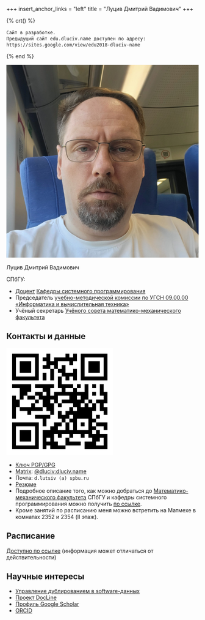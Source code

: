 +++
insert_anchor_links = "left"
title = "Луцив Дмитрий Вадимович"
+++

{% crt() %}
```
Сайт в разработке.
Предыдущий сайт edu.dluciv.name доступен по aдресу:
https://sites.google.com/view/edu2018-dluciv-name
```
{% end %}

![Как Д.В. Луцив выглядит (2025)](images/dluciv-2025.jpg#end)

Луцив Дмитрий Вадимович

СПбГУ:

- [Доцент](http://se.math.spbu.ru/SE/Members/dluciv/dmitrii-vadimovich-luciv) [Кафедры системного программирования](http://se.math.spbu.ru/)
- Председатель [учебно-методической комиссии по УГСН 09.00.00 «Информатика и вычислительная техника»](https://spbu.ru/universitet/podrazdeleniya-i-rukovodstvo/uchebno-metodicheskie-komissii/uchebno-metodicheskaya-24)
- Учёный секретарь [Учёного совета математико-механического факультета](https://spbu.ru/universitet/podrazdeleniya-i-rukovodstvo/uchenye-sovety/uchenyy-sovet-matematiko-mekhanicheskogo)

## Контакты и данные

![This QR](images/qr-edu-dluciv-name.png#end)

- [Ключ PGP/GPG](http://www.dluciv.name/files/dluciv-pub.asc)
- [Matrix](https://en.wikipedia.org/wiki/Matrix_%28communication_protocol%29): [\@dluciv:dluciv.name](https://matrix.to/#/@dluciv:dluciv.name)
- Почта: `d.lutsiv (a) spbu.ru`
- [Резюме](https://www.linkedin.com/in/dmitry-luciv-01483235/)
- Подробное описание того, как можно добраться до [Математико-механического факультета](http://math.spbu.ru/) СПбГУ и кафедры системного программирования можно получить [по ссылке](https://se.math.spbu.ru/contacts.html).
- Кроме занятий по расписанию меня можно встретить на Матмехе в комнатах 2352 и 2354 (II этаж).

## Расписание

[Доступно по ссылке](https://timetable.spbu.ru/WeekEducatorEvents/2760) (информация может отличаться от действительности)

## Научные интересы

-   [Управление дублированием в software-данных](http://spisok.math.spbu.ru/2019/p10.asp)
-   [Проект DocLine](https://docline.github.io/)
-   [Профиль Google Scholar](https://scholar.google.ru/citations?user=oxXVc4oAAAAJ)
-   [ORCID](https://orcid.org/0000-0002-6332-2360)
